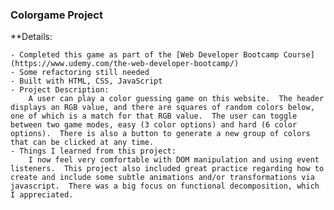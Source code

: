 ### Colorgame Project

**Details:

	- Completed this game as part of the [Web Developer Bootcamp Course](https://www.udemy.com/the-web-developer-bootcamp/)
	- Some refactoring still needed
	- Built with HTML, CSS, JavaScript
	- Project Description: 
		A user can play a color guessing game on this website.  The header displays an RGB value, and there are squares of random colors below, one of which is a match for that RGB value.  The user can toggle between two game modes, easy (3 color options) and hard (6 color options).  There is also a button to generate a new group of colors that can be clicked at any time.  
	- Things I learned from this project:
		I now feel very comfortable with DOM manipulation and using event listeners.  This project also included great practice regarding how to create and include some subtle animations and/or transformations via javascript.  There was a big focus on functional decomposition, which I appreciated.
